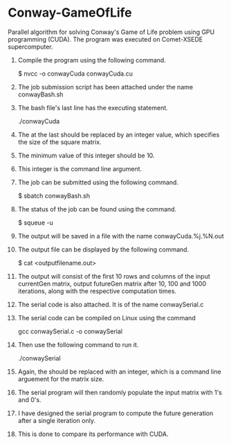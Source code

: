 # Conway-GameOfLife
Parallel algorithm for solving Conway's Game of Life problem using GPU programming (CUDA). 
The program was executed on Comet-XSEDE supercomputer.

1. Compile the program using the following command.

	$ nvcc -o conwayCuda conwayCuda.cu

2. The job submission script has been attached under the name
   conwayBash.sh

3. The bash file's last line has the executing statement.

	./conwayCuda <int>

4. The <int> at the last should be replaced by an integer
   value, which specifies the size of the square matrix.

5. The minimum value of this integer should be 10.

6. This integer is the command line argument.

7. The job can be submitted using the following command.

	$ sbatch conwayBash.sh

8. The status of the job can be found using the command.

	$ squeue -u <username>

9. The output will be saved in a file with the name
   conwayCuda.%j.%N.out

10. The output file can be displayed by the following command.

	$ cat <outputfilename.out>

11. The output will consist of the first 10 rows and columns
    of the input currentGen matrix, output futureGen matrix
    after 10, 100 and 1000 iterations, along with the
    respective computation times.

12. The serial code is also attached. It is of the name
    conwaySerial.c

13. The serial code can be compiled on Linux using the command

	gcc conwaySerial.c -o conwaySerial

14. Then use the following command to run it.

	./conwaySerial <integer>

15. Again, the <integer> should be replaced with an integer,
    which is a command line arguement for the matrix size.

16. The serial program will then randomly populate the input
    matrix with 1's and 0's.

17. I have designed the serial program to compute the future
    generation after a single iteration only.

18. This is done to compare its performance with CUDA.
